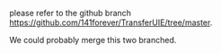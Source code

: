 please refer to the github branch https://github.com/141forever/TransferUIE/tree/master.

We could probably merge this two branched.

